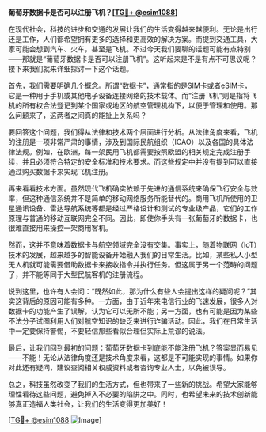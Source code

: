 **葡萄牙数据卡是否可以注册飞机？[[TG💪+ @esim1088](https://t.me/s/esim1088)]**

在现代社会，科技的进步和交通的发展让我们的生活变得越来越便利。无论是出行还是工作，人们都希望拥有更多的选择和更高效的解决方案。而提到交通工具，大家可能会想到汽车、火车，甚至是飞机。不过今天我们要聊的话题可能有点特别——那就是“葡萄牙数据卡是否可以注册飞机”。这听起来是不是有点不可思议呢？接下来我们就来详细探讨一下这个话题。

首先，我们需要明确几个概念。所谓“数据卡”，通常指的是SIM卡或者eSIM卡，它是一种用于手机或其他电子设备连接网络的技术载体。而“注册飞机”则是指将飞机的所有权合法登记到某个国家或地区的航空管理机构下，以便于管理和使用。那么问题来了，这两者之间真的能扯上关系吗？

要回答这个问题，我们得从法律和技术两个层面进行分析。从法律角度来看，飞机的注册是一项非常严肃的事情，涉及到国际民航组织（ICAO）以及各国的具体法律法规。例如，在欧洲，每一架民用飞机都需要按照欧盟的相关规定完成注册手续，并且必须符合特定的安全标准和技术要求。而这些规定中并没有提到可以直接通过购买数据卡来实现飞机注册。

再来看看技术方面。虽然现代飞机确实依赖于先进的通信系统来确保飞行安全与效率，但这种通信系统并不是简单的移动网络服务所能替代的。商用飞机所使用的卫星通讯设备、雷达导航系统等都是经过严格设计和测试的专业级产品，它们的工作原理与普通的移动互联网完全不同。因此，即使你手头有一张葡萄牙的数据卡，也很难直接用来操控一架商用客机。

然而，这并不意味着数据卡与航空领域完全没有交集。事实上，随着物联网（IoT）技术的发展，越来越多的智能设备开始融入我们的日常生活。比如，某些私人小型无人机就可能需要借助数据卡来接收指令并执行任务。但这属于另一个范畴的问题了，并不能等同于大型民航客机的注册流程。

说到这里，也许有人会问：“既然如此，那为什么有些人会提出这样的疑问呢？”其实这背后的原因可能有多种。一方面，由于近年来电信行业的飞速发展，很多人对数据卡的功能产生了误解，认为它可以无所不能；另一方面，也有可能是因为某些不法分子试图利用人们对航空知识的缺乏来进行诈骗活动。因此，我们在日常生活中一定要保持警惕，不要轻信那些看似合理但实际上荒谬的说法。

最后，让我们回到最初的问题：葡萄牙数据卡到底能不能注册飞机？答案显而易见——不能！无论从法律角度还是技术角度来看，这都是不可能实现的事情。如果你对此还有疑问，建议查阅相关权威资料或者咨询专业人士，以免被误导。

总之，科技虽然改变了我们的生活方式，但也带来了一些新的挑战。希望大家能够理性看待这些问题，避免掉入不必要的陷阱之中。同时，也希望未来的技术创新能够真正造福人类社会，让我们的生活变得更加美好！

[[TG💪+ @esim1088](https://t.me/s/esim1088) ![Image](https://i.postimg.cc/4NQfJmqS/Snipaste-2025-05-13-00-14-12.png)]